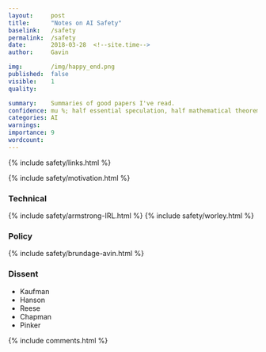 ```yaml
---
layout:     post
title:      "Notes on AI Safety"
baselink:   /safety
permalink:  /safety
date:       2018-03-28  <!--site.time-->
author:     Gavin

img:        /img/happy_end.png
published:	false
visible: 	1
quality: 	

summary:    Summaries of good papers I've read.
confidence:	mu %; half essential speculation, half mathematical theorems.
categories: AI
warnings:	
importance: 9
wordcount:		
---
```


{%		include safety/links.html				%}


{%	include safety/motivation.html 			%}


<div class="accordion">

<h3>Technical</h3>
<div>
	{%	include safety/armstrong-IRL.html 		%}
	{%	include safety/worley.html		%}
</div>


<h3>Policy</h3>
<div>
	{%	include safety/brundage-avin.html		%}

</div>

<h3>Dissent</h3>
<div>
	<ul>
		<li>Kaufman</li>
		<li>Hanson</li>
		<li>Reese</li>
		<li>Chapman</li>
		<li>Pinker</li>
</div>

</div>



{%  include comments.html %}